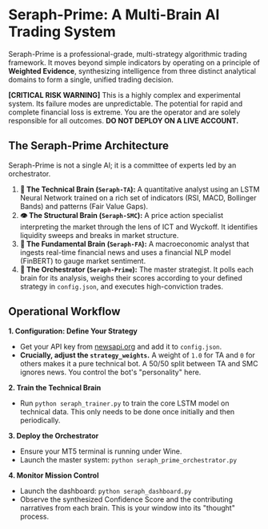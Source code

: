 # Seraph-Prime: A Multi-Brain AI Trading System

Seraph-Prime is a professional-grade, multi-strategy algorithmic trading framework. It moves beyond simple indicators by operating on a principle of **Weighted Evidence**, synthesizing intelligence from three distinct analytical domains to form a single, unified trading decision.

**[CRITICAL RISK WARNING]**
This is a highly complex and experimental system. Its failure modes are unpredictable. The potential for rapid and complete financial loss is extreme. You are the operator and are solely responsible for all outcomes. **DO NOT DEPLOY ON A LIVE ACCOUNT.**

## The Seraph-Prime Architecture

Seraph-Prime is not a single AI; it is a committee of experts led by an orchestrator.

1.  **🧠 The Technical Brain (`Seraph-TA`):** A quantitative analyst using an LSTM Neural Network trained on a rich set of indicators (RSI, MACD, Bollinger Bands) and patterns (Fair Value Gaps).
2.  **👁️ The Structural Brain (`Seraph-SMC`):** A price action specialist interpreting the market through the lens of ICT and Wyckoff. It identifies liquidity sweeps and breaks in market structure.
3.  **📰 The Fundamental Brain (`Seraph-FA`):** A macroeconomic analyst that ingests real-time financial news and uses a financial NLP model (FinBERT) to gauge market sentiment.
4.  **👑 The Orchestrator (`Seraph-Prime`):** The master strategist. It polls each brain for its analysis, weighs their scores according to your defined strategy in `config.json`, and executes high-conviction trades.

## Operational Workflow

**1. Configuration: Define Your Strategy**
-   Get your API key from [newsapi.org](https://newsapi.org) and add it to `config.json`.
-   **Crucially, adjust the `strategy_weights`.** A weight of `1.0` for TA and `0` for others makes it a pure technical bot. A 50/50 split between TA and SMC ignores news. You control the bot's "personality" here.

**2. Train the Technical Brain**
-   Run `python seraph_trainer.py` to train the core LSTM model on technical data. This only needs to be done once initially and then periodically.

**3. Deploy the Orchestrator**
-   Ensure your MT5 terminal is running under Wine.
-   Launch the master system: `python seraph_prime_orchestrator.py`

**4. Monitor Mission Control**
-   Launch the dashboard: `python seraph_dashboard.py`
-   Observe the synthesized Confidence Score and the contributing narratives from each brain. This is your window into its "thought" process.